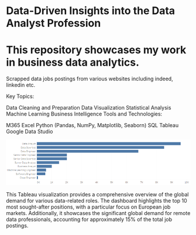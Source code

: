 # Data-Driven Insights into the Data Analyst Profession

# This repository showcases my work in business data analytics.
Scrapped data jobs postings from various websites including indeed, linkedin etc.

Key Topics:

Data Cleaning and Preparation
Data Visualization
Statistical Analysis
Machine Learning
Business Intelligence
Tools and Technologies:

M365 Excel
Python (Pandas, NumPy, Matplotlib, Seaborn)
SQL
Tableau
Google Data Studio

![screenshot](https://github.com/DanielSzustak/Daniel-Data-Portfolio/blob/main/images/Quantity%20of%20jobs%20data%20sector.png?raw=true)

This Tableau visualization provides a comprehensive overview of the global demand for various data-related roles. The dashboard highlights the top 10 most sought-after positions, with a particular focus on European job markets. Additionally, it showcases the significant global demand for remote data professionals, accounting for approximately 15% of the total job postings. 






